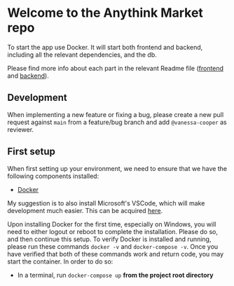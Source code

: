 # Welcome to the Anythink Market repo

To start the app use Docker. It will start both frontend and backend, including all the relevant dependencies, and the db.

Please find more info about each part in the relevant Readme file ([frontend](frontend/readme.md) and [backend](backend/README.md)).

## Development

When implementing a new feature or fixing a bug, please create a new pull request against `main` from a feature/bug branch and add `@vanessa-cooper` as reviewer.

## First setup

When first setting up your environment, we need to ensure that we have the following components installed:
- [Docker](https://docs.docker.com/get-docker/)

My suggestion is to also install Microsoft's VSCode, which will make development much easier. This can be acquired [here](https://code.visualstudio.com/download).

Upon installing Docker for the first time, especially on Windows, you will need to either logout or reboot to complete the installation. Please do so, and then continue this setup. To verify Docker is installed and running, please run these commands
`docker -v` and `docker-compose -v`. Once you have verified that both of these commands work and return code, you may start the container. In order to do so:
- In a terminal, run `docker-compose up` **from the project root directory**